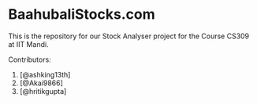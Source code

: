 # BaahubaliStocks.com
This is the repository for our Stock Analyser project for the Course CS309 at IIT Mandi.

Contributors:
1. [@ashking13th]
2. [@Akai9866]
3. [@hritikgupta]

